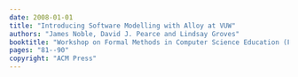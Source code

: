 ```yaml
---
date: 2008-01-01
title: "Introducing Software Modelling with Alloy at VUW"
authors: "James Noble, David J. Pearce and Lindsay Groves"
booktitle: "Workshop on Formal Methods in Computer Science Education (FORMED)"
pages: "81--90"
copyright: "ACM Press"
---
```


